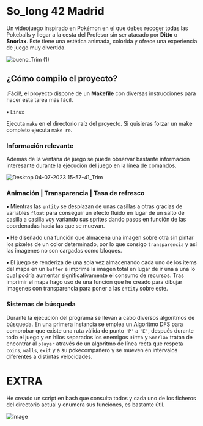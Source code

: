 # **So_long** 42 Madrid

Un videojuego inspirado en Pokémon en el que debes recoger todas las Pokeballs y llegar a la cesta del Profesor sin ser atacado por **Ditto** o **Snorlax**.
Este tiene una estética animada, colorida y ofrece una experiencia de juego muy divertida.

![bueno_Trim (1)](https://github.com/4g4x0r/so_long/assets/106092515/be751aac-6969-4cfd-a7b4-f4e6649ed78f)


## ¿Cómo compilo el proyecto?

¡Fácil!, el proyecto dispone de un **Makefile** con diversas instrucciones para hacer esta tarea más fácil.

**•** `Linux`

Ejecuta `make` en el directorio raíz del proyecto.
Si quisieras forzar un make completo ejecuta `make re`.


### Información relevante
Además de la ventana de juego se puede observar bastante información interesante durante la ejecución del juego en la línea de comandos.

![Desktop 04-07-2023 15-57-41_Trim](https://github.com/4g4x0r/so_long/assets/106092515/3d3b5575-457f-422f-bfdf-9bb18b7a4475)

###  Animación | Transparencia | Tasa de refresco

**•** Mientras las `entity` se desplazan de unas casillas a otras gracias de variables `float` para conseguir un efecto fluido en lugar de 
un salto de casilla a casilla voy variando sus sprites dando pasos en función de las coordenadas hacia las que se muevan.

**•** He diseñado una función que almacena una imagen sobre otra sin pintar los píxeles de un color determinado, por lo que consigo `transparencia`
y así las imagenes no son cargadas como bloques.

**•** El juego se renderiza de una sola vez almacenando cada uno de los items del mapa en un `buffer` e imprime la imagen total
en lugar de ir una a una lo cual podría aumentar significativamente el consumo de recursos. Tras imprimir el mapa hago uso de una función que he
creado para dibujar imagenes con transparencia para poner a las `entity` sobre este.
###  Sistemas de búsqueda
Durante la ejecución del programa se llevan a cabo diversos algoritmos de búsqueda.
En una primera instancia se emplea un Algoritmo DFS para comprobar que existe una ruta válida de punto `'P'` a `'E'`,
después durante todo el juego y en hilos separados los enemigos `Ditto` y `Snorlax` tratan de encontrar al `player`
através de un algoritmo de línea recta que respeta `coins`, `walls`, `exit` y a su pokecompañero y se mueven en
intervalos  diferentes a distintas velocidades.

# EXTRA

He creado un script en bash que consulta todos y cada uno de los ficheros del directorio actual y enumera sus funciones, es bastante útil.

![image](https://github.com/4g4x0r/so_long/assets/106092515/9ee4128d-95b4-4a5f-a980-aee55fab0d53)

